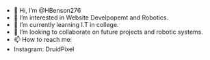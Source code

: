 - 👋 Hi, I’m @HBenson276
- 👀 I’m interested in Website Develpopemt and Robotics.
- 🌱 I’m currently learning I.T in college.
- 💞️ I’m looking to collaborate on future projects and robotic systems.
- 📫 How to reach me:
- Instagram: DruidPixel

<!---
HBenson276/HBenson276 is a ✨ special ✨ repository because its `README.md` (this file) appears on your GitHub profile.
You can click the Preview link to take a look at your changes.
--->
